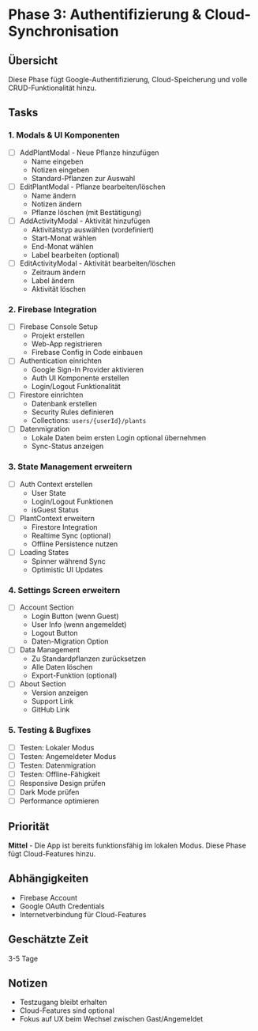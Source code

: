 # Phase 3: Authentifizierung & Cloud-Synchronisation

## Übersicht
Diese Phase fügt Google-Authentifizierung, Cloud-Speicherung und volle CRUD-Funktionalität hinzu.

## Tasks

### 1. Modals & UI Komponenten
- [ ] AddPlantModal - Neue Pflanze hinzufügen
  - Name eingeben
  - Notizen eingeben
  - Standard-Pflanzen zur Auswahl
- [ ] EditPlantModal - Pflanze bearbeiten/löschen
  - Name ändern
  - Notizen ändern
  - Pflanze löschen (mit Bestätigung)
- [ ] AddActivityModal - Aktivität hinzufügen
  - Aktivitätstyp auswählen (vordefiniert)
  - Start-Monat wählen
  - End-Monat wählen
  - Label bearbeiten (optional)
- [ ] EditActivityModal - Aktivität bearbeiten/löschen
  - Zeitraum ändern
  - Label ändern
  - Aktivität löschen

### 2. Firebase Integration
- [ ] Firebase Console Setup
  - Projekt erstellen
  - Web-App registrieren
  - Firebase Config in Code einbauen
- [ ] Authentication einrichten
  - Google Sign-In Provider aktivieren
  - Auth UI Komponente erstellen
  - Login/Logout Funktionalität
- [ ] Firestore einrichten
  - Datenbank erstellen
  - Security Rules definieren
  - Collections: `users/{userId}/plants`
- [ ] Datenmigration
  - Lokale Daten beim ersten Login optional übernehmen
  - Sync-Status anzeigen

### 3. State Management erweitern
- [ ] Auth Context erstellen
  - User State
  - Login/Logout Funktionen
  - isGuest Status
- [ ] PlantContext erweitern
  - Firestore Integration
  - Realtime Sync (optional)
  - Offline Persistence nutzen
- [ ] Loading States
  - Spinner während Sync
  - Optimistic UI Updates

### 4. Settings Screen erweitern
- [ ] Account Section
  - Login Button (wenn Guest)
  - User Info (wenn angemeldet)
  - Logout Button
  - Daten-Migration Option
- [ ] Data Management
  - Zu Standardpflanzen zurücksetzen
  - Alle Daten löschen
  - Export-Funktion (optional)
- [ ] About Section
  - Version anzeigen
  - Support Link
  - GitHub Link

### 5. Testing & Bugfixes
- [ ] Testen: Lokaler Modus
- [ ] Testen: Angemeldeter Modus
- [ ] Testen: Datenmigration
- [ ] Testen: Offline-Fähigkeit
- [ ] Responsive Design prüfen
- [ ] Dark Mode prüfen
- [ ] Performance optimieren

## Priorität
**Mittel** - Die App ist bereits funktionsfähig im lokalen Modus. Diese Phase fügt Cloud-Features hinzu.

## Abhängigkeiten
- Firebase Account
- Google OAuth Credentials
- Internetverbindung für Cloud-Features

## Geschätzte Zeit
3-5 Tage

## Notizen
- Testzugang bleibt erhalten
- Cloud-Features sind optional
- Fokus auf UX beim Wechsel zwischen Gast/Angemeldet
